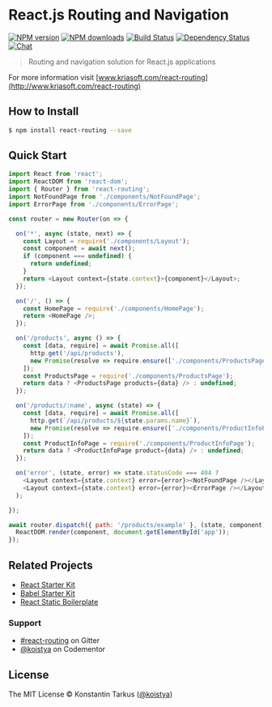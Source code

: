 # React.js Routing and Navigation

[![NPM version](http://img.shields.io/npm/v/react-routing.svg?style=flat-square)](http://npmjs.org/react-routing)
[![NPM downloads](http://img.shields.io/npm/dm/react-routing.svg?style=flat-square)](http://npmjs.org/react-routing)
[![Build Status](http://img.shields.io/travis/kriasoft/react-routing/master.svg?style=flat-square)](https://travis-ci.org/kriasoft/react-routing)
[![Dependency Status](http://img.shields.io/david/kriasoft/react-routing.svg?style=flat-square)](https://david-dm.org/kriasoft/react-routing)
[![Chat](http://img.shields.io/badge/chat_room-%23react--routing-blue.svg?style=flat-square)](https://gitter.im/kriasoft/react-routing)

> Routing and navigation solution for React.js applications

For more information visit [www.kriasoft.com/react-routing](http://www.kriasoft.com/react-routing)

## How to Install

```sh
$ npm install react-routing --save
```

## Quick Start

```js
import React from 'react';
import ReactDOM from 'react-dom';
import { Router } from 'react-routing';
import NotFoundPage from './components/NotFoundPage';
import ErrorPage from './components/ErrorPage';

const router = new Router(on => {

  on('*', async (state, next) => {
    const Layout = require('./components/Layout');
    const component = await next();
    if (component === undefined) {
      return undefined;
    }
    return <Layout context={state.context}>{component}</Layout>;
  });

  on('/', () => {
    const HomePage = require('./components/HomePage');
    return <HomePage />;
  });

  on('/products', async () => {
    const [data, require] = await Promise.all([
      http.get('/api/products'),
      new Promise(resolve => require.ensure(['./components/ProductsPage'], resolve))
    ]);
    const ProductsPage = require('./components/ProductsPage');
    return data ? <ProductsPage products={data} /> : undefined;
  });

  on('/products/:name', async (state) => {
    const [data, require] = await Promise.all([
      http.get(`/api/products/${state.params.name}`),
      new Promise(resolve => require.ensure(['./components/ProductInfoPage'], resolve))
    ]);
    const ProductInfoPage = require('./components/ProductInfoPage');
    return data ? <ProductInfoPage product={data} /> : undefined;
  });

  on('error', (state, error) => state.statusCode === 404 ?
    <Layout context={state.context} error={error}><NotFoundPage /></Layout> :
    <Layout context={state.context} error={error}><ErrorPage /></Layout>
  );

});

await router.dispatch({ path: '/products/example' }, (state, component) => {
  ReactDOM.render(component, document.getElementById('app'));
});
```

## Related Projects

* [React Starter Kit](https://github.com/kriasoft/react-starter-kit.git)
* [Babel Starter Kit](https://github.com/kriasoft/babel-starter-kit.git)
* [React Static Boilerplate](https://github.com/koistya/react-static-boilerplate.git)

### Support

* [#react-routing](https://gitter.im/kriasoft/react-routing) on Gitter
* [@koistya](https://www.codementor.io/koistya) on Codementor

## License

The MIT License © Konstantin Tarkus ([@koistya](https://twitter.com/koistya))

